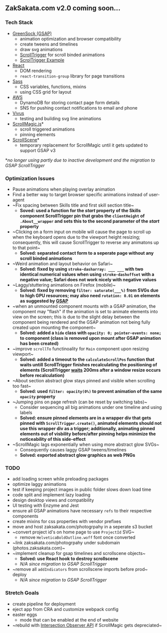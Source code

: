 ## ZakSakata.com v2.0 coming soon...

### Tech Stack
- [GreenSock (GSAP)](https://greensock.com/docs/v3)
  - animation optimization and browser compatibility
  - create tweens and timelines
  - draw svg animations
  - [ScrollTrigger](https://www.williamrchase.com/scroll_trigger_demo/index.html) for scroll binded animations
  - [ScrolTrigger Example](https://www.williamrchase.com/post/scrollytelling-with-gsap-scrolltrigger/)
- [React](https://reactjs.org/docs/getting-started.html)
  - DOM rendering
  - `react-transition-group` library for page transitions
- [Sass](https://sass-lang.com/documentation)
  - CSS variables, functions, mixins
  - using CSS grid for layout
- [AWS](https://docs.aws.amazon.com/AWSJavaScriptSDK/latest/)
  - DynamoDB for storing contact page form details
  - SNS for pushing contact notifications to email and phone
- [Vivus](https://maxwellito.github.io/vivus/)
  - testing and building svg line animations
- [ScrollMagic.js](https://scrollmagic.io/docs/index.html)*
  - scroll triggered animations
  - pinning elements
- [ScrollScene](https://github.com/jonkwheeler/ScrollScene)*
  - temporary replacement for ScrollMagic until it gets updated to support GSAP v3

**no longer using partly due to inactive development and the migration to GSAP ScrollTrigger*

### Optimization Issues

- Pause animations when playing overlay animation
- Find a better way to target browser specific animations instead of user-agent
- ~Fix spacing between Skills title and first skill section title~
  - **Soved: used a function for the _start_ property of the Skills component ScrollTrigger pin that grabs the `clientHeight` of `.About__wrapper` and sets this to the second parameter of the _start_ property**
- ~Clicking on a form input on mobile will cause the page to scroll up when the keyboard opens due to the viewport height resizing; consequently, this will cause ScrollTrigger to reverse any animatons up to that point~
  - **Solved: separated contact form to a seperate page without any scroll binded animations**
- ~Weird animation and layout behavior on Safari~
  - **Solved: fixed by using `stroke-dasharray: ___ ___` with two identical numerical values when using `stroke-dashoffset` with a negative value; Safari does not work nicely with negative values** 
- ~Laggy/stuttering animations on Firefox (mobile)~
  - **Solved: fixed by removing `filter: saturate(___%)` from SVGs due to high GPU resources; may also need `rotation: 0.01` on elements as suggested by [GSAP](https://greensock.com/forums/topic/12760-animation-slowjerky-not-smooth-in-firefox/)**
- ~when an unmounted component mounts with a GSAP animation, the component may "flash" if the animation is set to animate elements into view on the screen; this is due to the slight delay between the component being rendered and the GSAP animation not being fully created upon mounting the component~
  - **Solved: added a `hide` class with `opacity: 0; pointer-events: none;` to component (class is removed upon mount after GSAP animation has been created)**
- ~improve `scrollTo` functinoality for `Main` component upon resizing viewport~
  - **Solved: added a timeout to the `calculateScrollPos` function that waits untill ScrollTrigger finishes recalculating the positioning of elements (ScrollTrigger [waits](https://greensock.com/docs/v3/Plugins/ScrollTrigger) 200ms after a window resize occurs before recalculation)**
- ~About section abstract glow stays pinned and visible when scrolling too fast~
  - **Solved: used `filter: opacity(0%)` to prevent animation of the same `opacity` property**
- ~Jumping pins on page refresh (can be reset by switching tabs)~
  - Consider sequencing all big animations under one timeline and using labels
  - **Solved: ensure pinned elements are in a wrapper div that gets pinned with `ScrollTrigger.create()`, animated elements should not use this wrapper div as a trigger; additionally, animating pinned elements out of visbility before/after pinning helps minimize the noticeability of this side-effect**
- ~ScrollMagic lags exponentially when using more abstract glow SVGs~
  - Consequently causes laggy GSAP tweens/timelines
  - **Solved: exported abstract glow graphics as web PNGs**

### TODO
- add loading screen while preloading packages
- optimize laggy animations
- test if keeping project images in public folder slows down load time
- code split and implement lazy loading
- design desktop views and compatibility
- UI testing with Enzyme and Jest
- ensure all GSAP animations have necessary `refs` to their respective components
- create mixins for css properties with vendor prefixes
- move and host zaksakata.com/photogrpahy in a seperate s3 bucket
- ~convert project id's on home page to use `ProjectId` SVG~
  - remove `HelveticaBoldOutline.woff` font once converted
- ~link zaksakata.com/photogrpahy under subdomain (photos.zaksakata.com)~
- ~implement cleanup for gsap timelines and scrollscene objects~
  - **Solved: use React hook to destroy scrollscene**
  - *N/A since migration to GSAP ScrollTrigger*
- ~remove all `addIndicators` from scrollscene imports before prod~ deploy
  - *N/A since migration to GSAP ScrollTrigger*

### Stretch Goals
- create pipeline for deployment
- eject app from CRA and customize webpack config
- easter eggs
  - mode that can be enabled at the end of website
- ~rebuild with [Intersection Observer API](https://developer.mozilla.org/en-US/docs/Web/API/Intersection_Observer_API) if ScrollMagic gets depreciated~
